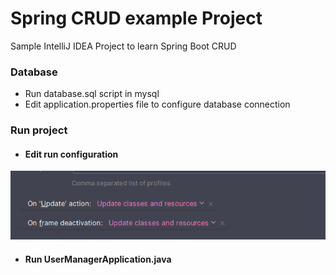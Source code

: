 # Spring CRUD example Project
Sample IntelliJ IDEA Project to learn Spring Boot CRUD

### Database
- Run database.sql script in mysql
- Edit application.properties file to configure database connection

### Run project
- #### Edit run configuration
![img.png](img.png)
- #### Run UserManagerApplication.java

